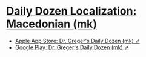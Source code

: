 # [Daily Dozen Localization: Macedonian (mk)][t]
[t]:https://github.com/nutritionfactsorg/daily-dozen-localization

* [Apple App Store: Dr. Greger's Daily Dozen (mk) ⇗](https://apps.apple.com/mk/app/dr-gregers-daily-dozen/id1060700802?l=mk)
* [Google Play: Dr. Greger's Daily Dozen (mk) ⇗](https://play.google.com/store/apps/details?id=org.nutritionfacts.dailydozen&hl=mk)
